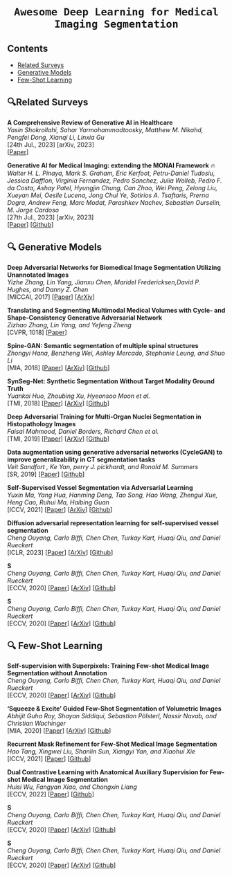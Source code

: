 # <p align=center>`Awesome Deep Learning for Medical Imaging Segmentation`</p> # 


## Contents
- [Related Surveys](#related-surveys)
- [Generative Models](#-generative-models)
- [Few-Shot Learning](#-few-shot-learning)



## 🔍Related Surveys

**A Comprehensive Review of Generative AI in Healthcare** \
*Yasin Shokrollahi, Sahar Yarmohammadtoosky, Matthew M. Nikahd, Pengfei Dong, Xianqi Li, Linxia Gu* \
[24th Jul., 2023] [arXiv, 2023] \
[[Paper](https://arxiv.org/abs/2310.00795)]

**Generative AI for Medical Imaging: extending the MONAI Framework** :fire: \
*Walter H. L. Pinaya, Mark S. Graham, Eric Kerfoot, Petru-Daniel Tudosiu, Jessica Dafflon, Virginia Fernandez, Pedro Sanchez, Julia Wolleb, Pedro F. da Costa, Ashay Patel, Hyungjin Chung, Can Zhao, Wei Peng, Zelong Liu, Xueyan Mei, Oeslle Lucena, Jong Chul Ye, Sotirios A. Tsaftaris, Prerna Dogra, Andrew Feng, Marc Modat, Parashkev Nachev, Sebastien Ourselin, M. Jorge Cardoso* \
[27th Jul., 2023] [arXiv, 2023] \
[[Paper](https://arxiv.org/abs/2307.15208)] [[Github](https://github.com/Project-MONAI/GenerativeModels)]



<!--- Theory --->
## 🔍 Generative Models
**Deep Adversarial Networks for Biomedical Image Segmentation Utilizing Unannotated Images** \
*Yizhe Zhang, Lin Yang, Jianxu Chen, Maridel Fredericksen,David P. Hughes, and Danny Z. Chen* <br>
[MICCAI, 2017] [[Paper](https://link.springer.com/chapter/10.1007/978-3-319-66179-7_47)] [[ArXiv](https://www.researchgate.net/profile/Yizhe-Zhang-11/publication/319460791_Deep_Adversarial_Networks_for_Biomedical_Image_Segmentation_Utilizing_Unannotated_Images/links/59c9163fa6fdccc71929d61b/Deep-Adversarial-Networks-for-Biomedical-Image-Segmentation-Utilizing-Unannotated-Images.pdf)]

**Translating and Segmenting Multimodal Medical Volumes with Cycle- and Shape-Consistency Generative Adversarial Network** \
*Zizhao Zhang, Lin Yang, and Yefeng Zheng* <br>
[CVPR, 1018] [[Paper](https://openaccess.thecvf.com/content_cvpr_2018/papers/Zhang_Translating_and_Segmenting_CVPR_2018_paper.pdf)] 

**Spine-GAN: Semantic segmentation of multiple spinal structures** \
*Zhongyi Hana, Benzheng Wei, Ashley Mercado, Stephanie Leung, and Shuo Li* <br>
[MIA, 2018] [[Paper](https://www.sciencedirect.com/science/article/abs/pii/S136184151830642X)] [[ArXiv](https://drive.google.com/file/d/1CwXjadj3GHzjGQ6ox76TgOit3UQ8AvPu/view)] [[Github](https://github.com/zhyhan/Spine-GAN/)]

**SynSeg-Net: Synthetic Segmentation Without Target Modality Ground Truth** \
*Yuankai Huo, Zhoubing Xu, Hyeonsoo Moon et al.* <br>
[TMI, 2018] [[Paper](https://ieeexplore.ieee.org/abstract/document/8494797)] [[ArXiv](https://arxiv.org/abs/1810.06498)] [[Github](https://github.com/MASILab/SynSeg-Net)]

**Deep Adversarial Training for Multi-Organ Nuclei Segmentation in Histopathology Images** \
*Faisal Mahmood, Daniel Borders, Richard Chen et al.* <br>
[TMI, 2019] [[Paper](https://ieeexplore.ieee.org/abstract/document/8756037/)] [[ArXiv](https://www.ncbi.nlm.nih.gov/pmc/articles/PMC8588951/)] [[Github](https://github.com/faisalml/NucleiSegmentation)]

**Data augmentation using generative adversarial networks (CycleGAN) to improve generalizability in CT segmentation tasks** \
*Veit Sandfort , Ke Yan, perry J. pickhardt, and Ronald M. Summers* <br>
[SR, 2019] [[Paper](https://www.nature.com/articles/s41598-019-52737-x)] [[Github](https://github.com/hansen7/CT_Contrast_CycleGAN)]

**Self-Supervised Vessel Segmentation via Adversarial Learning** \
*Yuxin Ma, Yang Hua, Hanming Deng, Tao Song, Hao Wang, Zhengui Xue, Heng Cao, Ruhui Ma, Haibing Guan* <br>
[ICCV, 2021] [[Paper](https://openaccess.thecvf.com/content/ICCV2021/html/Ma_Self-Supervised_Vessel_Segmentation_via_Adversarial_Learning_ICCV_2021_paper.html)] [[ArXiv](https://openaccess.thecvf.com/content/ICCV2021/papers/Ma_Self-Supervised_Vessel_Segmentation_via_Adversarial_Learning_ICCV_2021_paper.pdf)] [[Github](https://github.com/AISIGSJTU/SSVS)]

**Diffusion adversarial representation learning for self-supervised vessel segmentation** \
*Cheng Ouyang, Carlo Biffi, Chen Chen, Turkay Kart, Huaqi Qiu, and Daniel Rueckert* <br>
[ICLR, 2023] [[Paper](https://openreview.net/forum?id=H0gdPxSwkPb)] [[ArXiv](https://arxiv.org/pdf/2209.14566)] [[Github](https://openreview.net/forum?id=H0gdPxSwkPb)]

**S** \
*Cheng Ouyang, Carlo Biffi, Chen Chen, Turkay Kart, Huaqi Qiu, and Daniel Rueckert* <br>
[ECCV, 2020] [[Paper]()] [[ArXiv]()] [[Github]()]

**S** \
*Cheng Ouyang, Carlo Biffi, Chen Chen, Turkay Kart, Huaqi Qiu, and Daniel Rueckert* <br>
[ECCV, 2020] [[Paper]()] [[ArXiv]()] [[Github]()]





<!--- Few-Shot Learning --->
## 🔍 Few-Shot Learning

**Self-supervision with Superpixels: Training Few-shot Medical Image Segmentation without Annotation** \
*Cheng Ouyang, Carlo Biffi, Chen Chen, Turkay Kart, Huaqi Qiu, and Daniel Rueckert* <br>
[ECCV, 2020] [[Paper](https://link.springer.com/chapter/10.1007/978-3-030-58526-6_45)] [[ArXiv](https://arxiv.org/abs/2308.16150)] [[Github](https://github.com/cheng-01037/Self-supervised-Fewshot-Medical-Image-Segmentation)]

**‘Squeeze & Excite’ Guided Few-Shot Segmentation of Volumetric Images** \
*Abhijit Guha Roy, Shayan Siddiqui, Sebastian Pölsterl,  Nassir Navab, and Christian Wachinger* <br>
[MIA, 2020] [[Paper](https://www.sciencedirect.com/science/article/abs/pii/S1361841519301276)] [[ArXiv](https://arxiv.org/abs/2308.16150)] [[Github](https://www.github.com/abhi4ssj/few-shot-segmentation)]

**Recurrent Mask Refinement for Few-Shot Medical Image Segmentation** \
*Hao Tang, Xingwei Liu, Shanlin Sun, Xiangyi Yan, and Xiaohui Xie* <br>
[ICCV, 2021] [[Paper](https://openaccess.thecvf.com/content/ICCV2021/papers/Tang_Recurrent_Mask_Refinement_for_Few-Shot_Medical_Image_Segmentation_ICCV_2021_paper.pdf)] [[Github](https://github.com/uci-cbcl/RP-Net)]

**Dual Contrastive Learning with Anatomical Auxiliary Supervision for Few-shot Medical Image Segmentation** \
*Huisi Wu, Fangyan Xiao, and Chongxin Liang* <br>
[ECCV, 2022] [[Paper](https://link.springer.com/chapter/10.1007/978-3-031-20044-1_24)] [[Github](https://github.com/cvszusparkle/AAS-DCL_FSS)]

**S** \
*Cheng Ouyang, Carlo Biffi, Chen Chen, Turkay Kart, Huaqi Qiu, and Daniel Rueckert* <br>
[ECCV, 2020] [[Paper]()] [[ArXiv]()] [[Github]()]

**S** \
*Cheng Ouyang, Carlo Biffi, Chen Chen, Turkay Kart, Huaqi Qiu, and Daniel Rueckert* <br>
[ECCV, 2020] [[Paper]()] [[ArXiv]()] [[Github]()]











